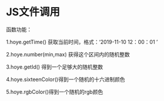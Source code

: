 # JS文件调用



函数功能：

1.hoye.getTime()  获取当前时间，格式：‘2019-11-10   12：00：01 ’

2.hoye.number(min,max) 获得这个区间内的随机整数

3.hoye.getId() 得到一个足够大的随机整数

4.hoye.sixteenColor()得到一个随机的十六进制颜色

5.hoye.rgbColor()得到一个随机的rgb颜色

